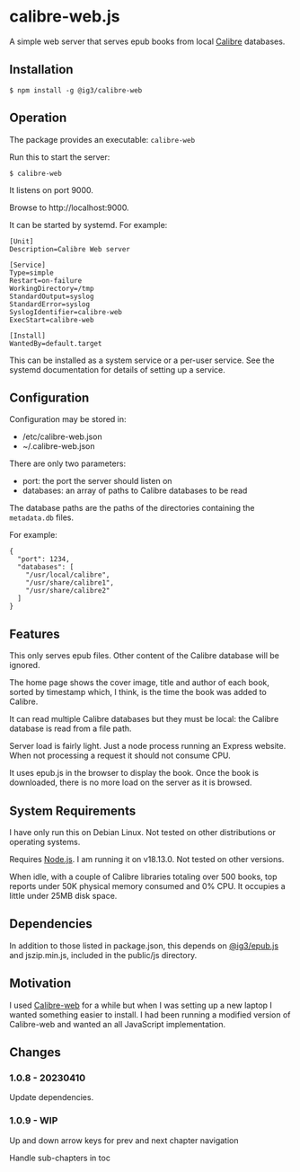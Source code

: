 # calibre-web.js

A simple web server that serves epub books from local
[Calibre](https://github.com/kovidgoyal/calibre) databases.

## Installation
```
$ npm install -g @ig3/calibre-web
```

## Operation
The package provides an executable: `calibre-web`

Run this to start the server:

```
$ calibre-web
```

It listens on port 9000.

Browse to http://localhost:9000.

It can be started by systemd. For example:

```
[Unit]
Description=Calibre Web server

[Service]
Type=simple
Restart=on-failure
WorkingDirectory=/tmp
StandardOutput=syslog
StandardError=syslog
SyslogIdentifier=calibre-web
ExecStart=calibre-web

[Install]
WantedBy=default.target
```

This can be installed as a system service or a per-user service. See the
systemd documentation for details of setting up a service.


## Configuration

Configuration may be stored in:

 * /etc/calibre-web.json
 * ~/.calibre-web.json

There are only two parameters:

 * port: the port the server should listen on
 * databases: an array of paths to Calibre databases to be read

The database paths are the paths of the directories containing the
`metadata.db` files.

For example:

```
{
  "port": 1234,
  "databases": [
    "/usr/local/calibre",
    "/usr/share/calibre1",
    "/usr/share/calibre2"
  ]
}
```

## Features

This only serves epub files. Other content of the Calibre database will be
ignored.

The home page shows the cover image, title and author of each book, sorted
by timestamp which, I think, is the time the book was added to Calibre.

It can read multiple Calibre databases but they must be local: the Calibre
database is read from a file path. 

Server load is fairly light. Just a node process running an Express
website. When not processing a request it should not consume CPU. 

It uses epub.js in the browser to display the book. Once the book is
downloaded, there is no more load on the server as it is browsed.

## System Requirements

I have only run this on Debian Linux. Not tested on other distributions or
operating systems.

Requires [Node.js](https://nodejs.org). I am running it on v18.13.0. Not
tested on other versions.

When idle, with a couple of Calibre libraries totaling over 500 books, top
reports under 50K physical memory consumed and 0% CPU. It occupies a little
under 25MB disk space. 

## Dependencies

In addition to those listed in package.json, this depends on
[@ig3/epub.js](https://github.com/ig3/epub.js) and
jszip.min.js, included in the public/js directory. 


## Motivation

I used [Calibre-web](https://github.com/janeczku/calibre-web) for a while
but when I was setting up a new laptop I wanted something easier to
install. I had been running a modified version of Calibre-web and wanted an
all JavaScript implementation.

## Changes

### 1.0.8 - 20230410

Update dependencies.

### 1.0.9 - WIP

Up and down arrow keys for prev and next chapter navigation

Handle sub-chapters in toc
